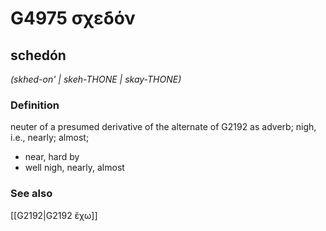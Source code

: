 # G4975 σχεδόν

## schedón

_(skhed-on' | skeh-THONE | skay-THONE)_

### Definition

neuter of a presumed derivative of the alternate of G2192 as adverb; nigh, i.e., nearly; almost; 

- near, hard by
- well nigh, nearly, almost

### See also

[[G2192|G2192 ἔχω]]

